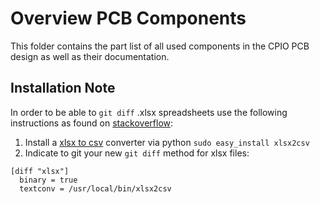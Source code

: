 # Overview PCB Components

This folder contains the part list of all used components in the CPIO PCB design as well as their documentation.

## Installation Note

In order to be able to `git diff` .xlsx spreadsheets use the following instructions as found on [stackoverflow](http://stackoverflow.com/questions/17083502/how-to-perform-better-document-version-control-on-excel-files-and-sql-schema-fil#17106035):
 1. Install a [xlsx to csv](https://github.com/dilshod/xlsx2csv) converter via python `sudo easy_install xlsx2csv`
 2. Indicate to git your new `git diff` method for xlsx files:
```
[diff "xlsx"]
  binary = true
  textconv = /usr/local/bin/xlsx2csv
```